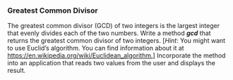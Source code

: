 ### Greatest Common Divisor

The greatest common divisor (GCD) of two integers is the largest
integer that evenly divides each of the two numbers. Write a method _**gcd**_ that returns the greatest
common divisor of two integers. [_Hint_: You might want to use Euclid’s algorithm. You can find
information about it at https://en.wikipedia.org/wiki/Euclidean_algorithm.]  Incorporate the method
into an application that reads two values from the user and displays the result.